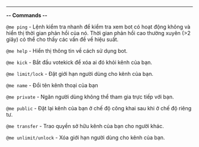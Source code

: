 ** **
**-- Commands --**

`@me ping` - Lệnh kiểm tra nhanh để kiểm tra xem bot có hoạt động không và hiển thị thời gian phản hồi của nó. Thời gian phản hồi cao thường xuyên (>2 giây) có thể cho thấy các vấn đề về hiệu suất.

`@me help` - Hiển thị thông tin về cách sử dụng bot.

`@me kick` - Bắt đầu votekick để xóa ai đó khỏi kênh của bạn.

`@me limit/lock` - Đặt giới hạn người dùng cho kênh của bạn.

`@me name` - Đổi tên kênh thoại của bạn 

`@me private` - Ngăn người dùng không thể tham gia trực tiếp với bạn.

`@me public` - Đặt lại kênh của bạn ở chế độ công khai sau khi ở chế độ riêng tư.

`@me transfer` - Trao quyền sở hữu kênh của bạn cho người khác.

`@me unlimit/unlock` - Xóa giới hạn người dùng cho kênh của bạn.